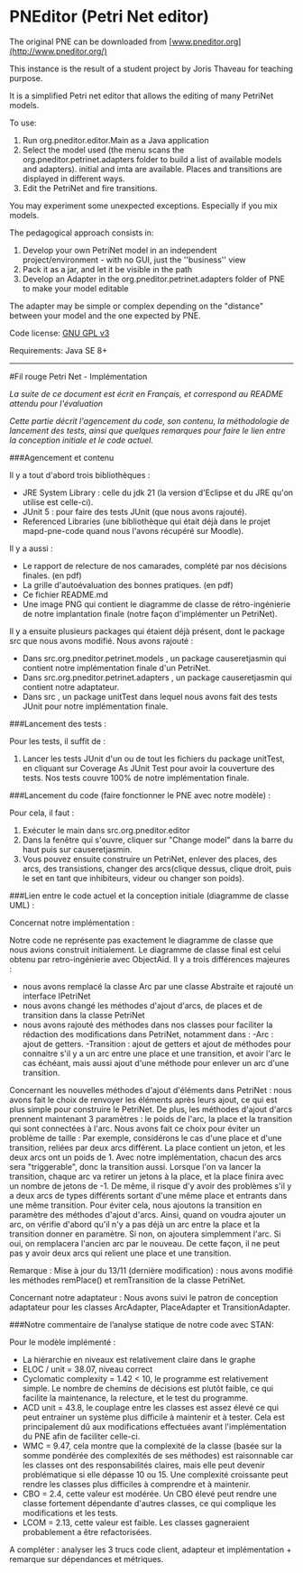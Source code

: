 PNEditor (Petri Net editor)
========

The original PNE can be downloaded from [www.pneditor.org](http://www.pneditor.org/)

This instance is the result of a student project by Joris Thaveau for teaching purpose.

It is a simplified Petri net editor that allows the editing of many PetriNet models.

To use:

1. Run org.pneditor.editor.Main as a Java application
2. Select the model used (the menu scans the org.pneditor.petrinet.adapters folder to build a list of available models and adapters). initial and imta are available. Places and transitions are displayed in different ways.
3. Edit the PetriNet and fire transitions.

You may experiment some unexpected exceptions. Especially if you mix models.

The pedagogical approach consists in:

1. Develop your own PetriNet model in an independent project/environment - with no GUI, just the ''business'' view
2. Pack it as a jar, and let it be visible in the path
3. Develop an Adapter in the org.pneditor.petrinet.adapters folder of PNE to make your model editable

The adapter may be simple or complex depending on the "distance" between your model and the one expected by PNE.

Code license: [GNU GPL v3](http://www.gnu.org/licenses/gpl.html)

Requirements: Java SE 8+

<hr>

#Fil rouge Petri Net - Implémentation


*La suite de ce document est écrit en Français, et correspond au README attendu pour l'évaluation*

*Cette partie décrit l'agencement du code, son contenu, la méthodologie de lancement des tests, ainsi que quelques remarques pour faire le lien entre la conception initiale et le code actuel.*

###Agencement et contenu

Il y a tout d'abord trois bibliothèques :
<ul>
	<li>JRE System Library : celle du jdk 21 (la version d'Eclipse et du JRE qu'on utilise est celle-ci).
	<li>JUnit 5 : pour faire des tests JUnit (que nous avons rajouté).
	<li>Referenced Libraries (une bibliothèque qui était déjà dans le projet mapd-pne-code quand nous l'avons récupéré sur Moodle).
</ul>
Il y a aussi :
<ul>
	<li>Le rapport de relecture de nos camarades, complété par nos décisions finales. (en pdf)
	<li>La grille d'autoévaluation des bonnes pratiques. (en pdf)
	<li>Ce fichier README.md 
	<li>Une image PNG qui contient le diagramme de classe de rétro-ingénierie de notre implantation finale (notre façon d'implémenter un PetriNet).
</ul>
Il y a ensuite plusieurs packages qui étaient déjà présent, dont le package src que nous avons modifié. Nous avons rajouté : 
<ul>
	<li>Dans src.org.pneditor.petrinet.models , un package causeretjasmin qui contient notre implémentation finale d'un PetriNet.
	<li>Dans src.org.pneditor.petrinet.adapters , un package causeretjasmin qui contient notre adaptateur.
	<li>Dans src , un package unitTest dans lequel nous avons fait des tests JUnit pour notre implémentation finale.
</ul>

###Lancement des tests :

Pour les tests, il suffit de :
<ol>
	<li>Lancer les tests JUnit d'un ou de tout les fichiers du package unitTest, en cliquant sur Coverage As JUnit Test pour avoir la couverture des tests. Nos tests couvre 100% de notre implémentation finale. 
</ol>

###Lancement du code (faire fonctionner le PNE avec notre modèle) :

Pour cela, il faut : 
<ol>
	<li>Exécuter le main dans src.org.pneditor.editor
	<li>Dans la fenêtre qui s'ouvre, cliquer sur "Change model" dans la barre du haut puis sur causeretjasmin.
	<li>Vous pouvez ensuite construire un PetriNet, enlever des places, des arcs, des transistions, changer des arcs(clique dessus, clique droit, puis le set en tant que inhibiteurs, videur ou changer son poids). 
</ol>

###Lien entre le code actuel et la conception initiale (diagramme de classe UML) : 

Concernat notre implémentation :

Notre code ne représente pas exactement le diagramme de classe que nous avions construit initialement.
Le diagramme de classe final est celui obtenu par retro-ingénierie avec ObjectAid. 
Il y a trois différences majeures :
 - nous avons remplacé la classe Arc par une classe Abstraite et rajouté un interface IPetriNet
 - nous avons changé les méthodes d'ajout d'arcs, de places et de transition dans la classe PetriNet
 - nous avons rajouté des méthodes dans nos classes pour faciliter la rédaction des modifications dans PetriNet, notamment dans :
 	-Arc : ajout de getters.
 	-Transition : ajout de getters et ajout de méthodes pour connaitre s'il y a un arc entre une place et une transition, et avoir l'arc le cas échéant, mais aussi ajout d'une méthode pour enlever un arc d'une transition.

Concernant les nouvelles méthodes d'ajout d'éléments dans PetriNet : nous avons fait le choix de renvoyer les éléments après leurs ajout,
ce qui est plus simple pour construire le PetriNet.
De plus, les méthodes d'ajout d'arcs prennent maintenant 3 paramètres : le poids de l'arc, la place et la transition qui sont connectées à l'arc.
Nous avons fait ce choix pour éviter un problème de taille : 
Par exemple, considérons le cas d'une place et d'une transition, reliées par deux arcs différent.
La place contient un jeton, et les deux arcs ont un poids de 1. Avec notre implémentation, chacun des arcs sera "triggerable", donc la transition aussi.
Lorsque l'on va lancer la transition, chaque arc va retirer un jetons à la place, et la place finira avec un nombre de jetons de -1.
De même, il risque d'y avoir des problèmes s'il y a deux arcs de types différents sortant d'une même place et entrants dans une même transition.
Pour éviter cela, nous ajoutons la transition en paramètre des méthodes d'ajout d'arcs. Ainsi, quand on voudra ajouter un arc, on vérifie d'abord
qu'il n'y a pas déjà un arc entre la place et la transition donner en paramètre.
Si non, on ajoutera simplemment l'arc.
Si oui, on remplacera l'ancien arc par le nouveau. 
De cette façon, il ne peut pas y avoir deux arcs qui relient une place et une transition. 

Remarque : Mise à jour du 13/11 (dernière modification) : nous avons modifié les méthodes remPlace() et remTransition de la classe PetriNet.

Concernant notre adaptateur : 
Nous avons suivi le patron de conception adaptateur pour les classes ArcAdapter, PlaceAdapter et TransitionAdapter.

###Notre commentaire de l’analyse statique de notre code avec STAN:

Pour le modèle implémenté :
- La hiérarchie en niveaux est relativement claire dans le graphe
- ELOC / unit = 38.07, niveau correct
- Cyclomatic complexity = 1.42 < 10, le programme est relativement simple.  Le nombre de chemins de décisions est plutôt faible, ce qui facilite la maintenance, la
 relecture, et le test du programme.
- ACD unit = 43.8, le couplage entre les classes est assez élevé ce qui peut entrainer un système plus difficile à maintenir et à tester. Cela est principalement dû aux modifications effectuées avant l'implémentation du PNE afin de faciliter celle-ci.
- WMC = 9.47, cela montre que la complexité de la classe (basée sur la somme pondérée des complexités de ses méthodes) est raisonnable car les classes ont des responsabilités claires, mais elle peut devenir problématique si elle dépasse 10 ou 15. Une complexité croissante peut rendre les classes plus difficiles à comprendre et à maintenir.
- CBO = 2.4, cette valeur est modérée. Un CBO élevé peut rendre une classe fortement dépendante d'autres classes, ce qui complique les modifications et les tests.
- LCOM = 2.13, cette valeur est faible. Les classes gagneraient probablement a être refactorisées.

A compléter : analyser les 3 trucs code client, adapteur et implémentation + remarque sur dépendances et métriques.
